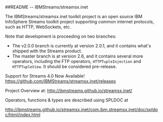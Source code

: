 ##README --  IBMStreams/streamsx.inet

The IBMStreams/streamsx.inet toolkit project is an open source IBM InfoSphere Streams toolkit project supporting common internet protocols, such as HTTP, WebSockets, etc.

Note that development is proceeding on two branches: 
* The v2.0.0 branch is currently at version 2.0.1, and it contains what's shipped with the Streams product.   
* The master branch is at version 2.6, and it contains several more operators, including the FTP operators, `HTTPTupleInjection` and `HTTPTupleView`.  It should be considered pre-release.   

Support for Streams 4.0 Now Available!
https://github.com/IBMStreams/streamsx.inet/releases

Project Overview at: http://ibmstreams.github.io/streamsx.inet/

Operators, functions & types are described using SPLDOC at

http://ibmstreams.github.io/streamsx.inet/com.ibm.streamsx.inet/doc/spldoc/html/index.html



 
